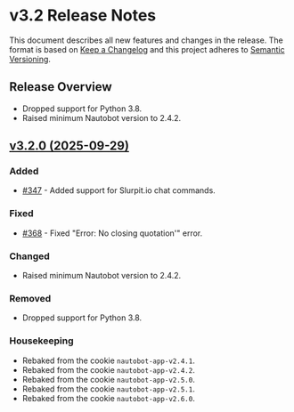 <!-- markdownlint-disable MD024 -->
# v3.2 Release Notes

This document describes all new features and changes in the release. The format is based on [Keep a Changelog](https://keepachangelog.com/en/1.0.0/) and this project adheres to [Semantic Versioning](https://semver.org/spec/v2.0.0.html).

## Release Overview

- Dropped support for Python 3.8.
- Raised minimum Nautobot version to 2.4.2.

## [v3.2.0 (2025-09-29)](https://github.com/nautobot/nautobot-app-chatops/releases/tag/v3.2.0)

### Added

- [#347](https://github.com/nautobot/nautobot-app-chatops/issues/347) - Added support for Slurpit.io chat commands.

### Fixed

- [#368](https://github.com/nautobot/nautobot-app-chatops/issues/368) - Fixed "Error: No closing quotation'" error.

### Changed

- Raised minimum Nautobot version to 2.4.2.

### Removed

- Dropped support for Python 3.8.

### Housekeeping

- Rebaked from the cookie `nautobot-app-v2.4.1`.
- Rebaked from the cookie `nautobot-app-v2.4.2`.
- Rebaked from the cookie `nautobot-app-v2.5.0`.
- Rebaked from the cookie `nautobot-app-v2.5.1`.
- Rebaked from the cookie `nautobot-app-v2.6.0`.
